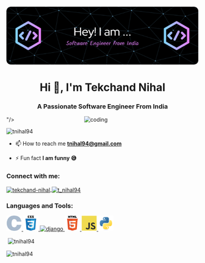 ![logo](https://github.com/Tnihal94/Tnihal94/blob/main/github-header-image.png)
<h1 align="center">Hi 👋, I'm Tekchand Nihal</h1>
<h3 align="center">A Passionate Software Engineer From India</h3>

<img align="right" alt="coding" width="300" src="https://media.tenor.com/IieZUsqoYCwAAAAM/developer.gif">
"/>

<p align="left"> <img src="https://komarev.com/ghpvc/?username=tnihal94&label=Profile%20views&color=0e75b6&style=flat" alt="tnihal94" /> </p>

- 📫 How to reach me **tnihal94@gmail.com**

- ⚡ Fun fact **I am funny 😅**

<h3 align="left">Connect with me:</h3>
<p align="left">
<a href="https://linkedin.com/in/tekchand-nihal" target="blank">
  <img align="center" src="https://raw.githubusercontent.com/rahuldkjain/github-profile-readme-generator/master/src/images/icons/Social/linked-in-alt.svg" alt="tekchand-nihal" height="30" width="40" />
</a>
<a href="https://instagram.com/t_nihal94" target="blank">
<img align="center" src="https://raw.githubusercontent.com/rahuldkjain/github-profile-readme-generator/master/src/images/icons/Social/instagram.svg" alt="t_nihal94" height="30" width="40" />
</a>
</p>

<h3 align="left">Languages and Tools:</h3>
<p align="left"> <a href="https://www.cprogramming.com/" target="_blank" rel="noreferrer">
<img src="https://raw.githubusercontent.com/devicons/devicon/master/icons/c/c-original.svg" alt="c" width="40" height="40"/>
</a> 
<a href="https://www.w3schools.com/css/" target="_blank" rel="noreferrer"> 
<img src="https://raw.githubusercontent.com/devicons/devicon/master/icons/css3/css3-original-wordmark.svg" alt="css3" width="40" height="40"/> 
</a> <a href="https://www.djangoproject.com/" target="_blank" rel="noreferrer"> 
<img src="https://cdn.worldvectorlogo.com/logos/django.svg" alt="django" width="40" height="40"/> 
</a> <a href="https://www.w3.org/html/" target="_blank" rel="noreferrer"> 
<img src="https://raw.githubusercontent.com/devicons/devicon/master/icons/html5/html5-original-wordmark.svg" alt="html5" width="40" height="40"/> 
</a> 
<a href="https://developer.mozilla.org/en-US/docs/Web/JavaScript" target="_blank" rel="noreferrer"> 
<img src="https://raw.githubusercontent.com/devicons/devicon/master/icons/javascript/javascript-original.svg" alt="javascript" width="40" height="40"/> 
</a> <a href="https://www.python.org" target="_blank" rel="noreferrer">
<img src="https://raw.githubusercontent.com/devicons/devicon/master/icons/python/python-original.svg" alt="python" width="40" height="40"/> </a> </p>

<p>&nbsp;<img align="center" src="https://github-readme-stats.vercel.app/api?username=tnihal94&show_icons=true&locale=en" alt="tnihal94" /></p>

<p><img align="center" src="https://github-readme-streak-stats.herokuapp.com/?user=tnihal94&" alt="tnihal94" /></p>
